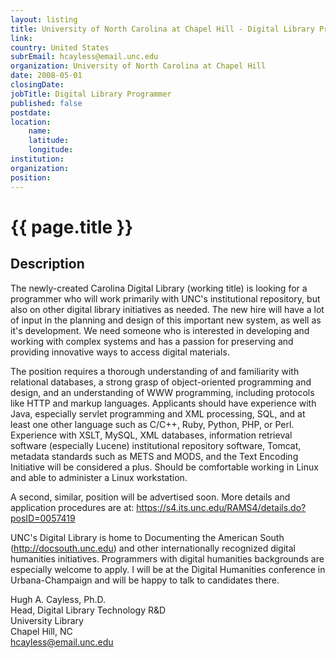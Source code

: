```yaml
---
layout: listing
title: University of North Carolina at Chapel Hill - Digital Library Programmer
link:
country: United States
subrEmail: hcayless@email.unc.edu
organization: University of North Carolina at Chapel Hill 
date: 2008-05-01
closingDate: 
jobTitle: Digital Library Programmer
published: false
postdate:
location:
	name: 
	latitude: 
	longitude: 
institution: 
organization: 
position: 
--- 
```



# {{ page.title }}

## Description









<p>The newly-created Carolina Digital Library (working title) is looking
for a programmer who will work primarily with UNC's institutional
repository, but also on other digital library initiatives as needed.
The new hire will have a lot of input in the planning and design of
this important new system, as well as it's development.  We need
someone who is interested in developing and working with complex
systems and has a passion for preserving and providing innovative
ways to access digital materials.</p>

<p>The position requires a thorough understanding of and familiarity
with relational databases, a strong grasp of object-oriented
programming and design, and an understanding of WWW programming,
including protocols like HTTP and markup languages. Applicants should
have experience with Java, especially servlet programming and XML
processing, SQL, and at least one other language such as C/C++, Ruby,
Python, PHP, or Perl.  Experience with XSLT, MySQL, XML databases,
information retrieval software (especially Lucene) institutional
repository software, Tomcat, metadata standards such as METS and
MODS, and the Text Encoding Initiative will be considered a plus.
Should be comfortable working in Linux and able to administer a Linux
workstation.</p>

<p>A second, similar, position will be advertised soon.  More details
and application procedures are at: <a href="https://s4.its.unc.edu/RAMS4/details.do?posID=0057419">https://s4.its.unc.edu/RAMS4/details.do?posID=0057419</a>

UNC's Digital Library is home to Documenting the American South
(http://docsouth.unc.edu) and other internationally recognized
digital humanities initiatives.  Programmers with digital humanities
backgrounds are especially welcome to apply.  I will be at the
Digital Humanities conference in Urbana-Champaign and will be happy
to talk to candidates there.</p>

Hugh A. Cayless, Ph.D.<br/>
Head, Digital Library Technology R&D<br/>
University Library<br/>
Chapel Hill, NC<br/>
hcayless@email.unc.edu<br/>


